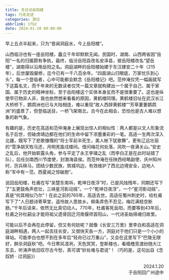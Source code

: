 ```yaml
---
title: 冬日访岳阳楼
tags: 行走足迹
categories: 游记
abbrlink: 1fb2
date: 2024-01-20 00:00:00
---
```


早上五点半起来，只为“昔闻洞庭水，今上岳阳楼”。

山西临汾也有一座岳阳楼，矗立千年却默默无闻。民国时，湖南、山西两省因“岳阳”一名的归属颇有争执，最终，临汾岳阳县改名安泽县，彼岳阳楼改名“望岳楼”，湖南得以沿用岳阳之名。洞庭湖畔的岳阳楼始建于东汉建安二十年（215年），后世屡毁屡修，迄今已有一千八百余年。“四面湖山归眼底，万家忧乐到心头”，每一个登临者，心中可能都会默念《岳阳楼记》吧。范仲淹仅凭一幅画就写下这篇名文，而千年来的无数读者仅凭一篇文章就构建出一个属于自己、属于家国、属于历史的精神坐标，至于岳阳楼这个实体本身反而不是很重要了。这也是纵使早已物非人非，我也依然想来看看的原因，黄鹤楼同理。黄鹤楼旧址在武汉长江大桥桥下，鹦鹉洲也已与大陆相连，难以重现“故人西辞黄鹤楼”“芳草萋萋鹦鹉洲”的盛景了，但登临送目，一桥飞架南北，古今在此相会，恐怕也是古人难以想象的新气象。

有趣的是，历史在高适和范仲淹身上展现出惊人的相似性：两人都是以文人形象流名于后世，但破虏靖边都在他们的生命中留下浓墨重彩的一笔。高适一生两次深入北疆，既写下了悲歌慷慨的“将士军前半死生，美人帐下犹歌舞”，更有辽远壮丽的“雪净胡天牧马还，月明羌笛戍楼间。借问梅花何处落，风吹一夜满关山。”安史之乱后，他开始崭露头角，参与平定了永王李璘之乱（而李白正是在此时站错了队），后任剑南西川节度使，封渤海县侯。而范仲淹在任陕西经略副使、庆州知州时，厉兵秣马，团结少数民族，筑城巩边，有效维护了西北边境安全，边地人称“军中有一范，西夏闻之惊破胆”。

说回岳阳楼，杜甫在写“吴楚东南坼，乾坤日夜浮”时，已是风烛残年，同期还写下了“五更鼓角声悲壮，三峡星河影动摇”。一个“乾坤日夜浮”，一个“星河影动摇”，真是“何其相似乃尔”！在此之前的765年，高适去世。高适任蜀州刺史时，给杜甫写下了“人日题诗寄草堂，遥怜故人思故乡。柳条弄色不忍见，梅花满枝空断肠。”千年后读来，依然无比真切动人。770年，杜甫客死岳阳，而要等到43年后，杜甫之孙杜嗣业才能将祖父遗骨回迁河南偃师首阳山，一代诗圣始得魂归故里。

可能以后不会再在此停留，但又有何妨呢？就像《长安三万里》里李白和高适在洞庭湖畔相遇，两人一起去往长安，又很快天各一方，洞庭对于他们只是一个小小的驿站。可能李白也想不到在多年后“轻舟已过万重山”，又会在这里写下“巴陵无限好，醉杀洞庭秋”吧。今日寒风凛冽，天色冥冥，登斯楼也，看樯橹竞渡纷随大江东去，听涛声依旧叹尽古今愁，真可谓“妙处难与君说”！（巧的是，这句出自《念奴娇 · 过洞庭》）

<div style="text-align: right;">2024.1.20<br/>
于岳阳回广州途中</div>